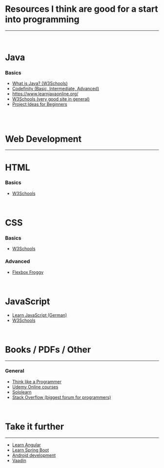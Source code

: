 # Resources I think are good for a start into programming
<hr/>
<br>

# Java
### Basics

* <a href="https://www.w3schools.com/java/java_intro.asp">What is Java? (W3Schools)</a>
* <a href="https://codefinity.com/start/java">Codefinity (Basic, Intermediate, Advanced)</a>
* https://www.learnjavaonline.org/
* <a href="https://www.w3schools.com/java/">W3Schools (very good site in general)</a>
* <a href="https://bootcamp.cvn.columbia.edu/blog/java-projects-for-beginners-to-gain-skills/">Project Ideas for Beginners</a>

<br><br>
# Web Development
<hr/>

# HTML
### Basics
* <a href="https://www.w3schools.com/html/">W3Schools</a>

<br>

# CSS
### Basics

* <a href="https://www.w3schools.com/css/">W3Schools</a>


### Advanced

* <a href="https://flexboxfroggy.com/#de">Flexbox Froggy</a>

<br>

# JavaScript

* <a href="https://wiki.selfhtml.org/wiki/JavaScript">Learn JavaScript (German)</a>
* <a href="https://www.w3schools.com/js/">W3Schools</a>

<br>

# Books / PDFs / Other
<hr/>

### General

* <a href="http://www.r-5.org/files/books/computers/overviews/patterns/V_Anton_Spraul-Think_Like_a_Programmer-EN.pdf">Think like a Programmer</a>
* <a href="https://www.udemy.com/">Udemy Online courses</a>
* <a href="https://www.sololearn.com">Sololearn</a>
* <a href="https://www.stackoverflow.com">Stack Overflow (biggest forum for programmers)</a>

<br>

# Take it further
<hr/>

* <a href="https://angular.io/docs">Learn Angular</a>
* <a href="https://docs.spring.io/spring-boot/docs/current/reference/htmlsingle/">Learn Spring Boot</a>
* <a href="https://developer.android.com/courses">Android development</a>
* <a href="https://vaadin.com/">Vaadin</a>
